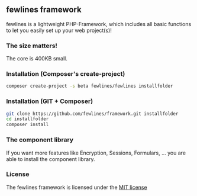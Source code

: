 ## fewlines framework

fewlines is a lightweight PHP-Framework, which includes all basic functions to let you easily set up your web project(s)!

### The size matters!
The core is 400KB small.

### Installation (Composer's create-project)
```bash
composer create-project -s beta fewlines/fewlines installfolder
````

### Installation (GIT + Composer)
```bash
git clone https://github.com/fewlines/framework.git installfolder
cd installfolder
composer install
````

### The component library
If you want more features like Encryption, Sessions, Formulars, ... you are able to install the component library.

### License
The fewlines framework is licensed under the [MIT license](http://opensource.org/licenses/MIT)
